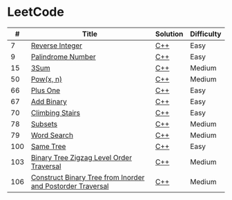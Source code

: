 LeetCode
========

| # | Title | Solution | Difficulty |
|---| ----- | -------- | ---------- |
|7|[Reverse Integer](https://leetcode.com/problems/reverse-integer/) | [C++](https://github.com/AgyeyaMishra/leetcode/blob/master/algorithms/cpp/reverseInteger.cpp)|Easy|
|9|[Palindrome Number](https://leetcode.com/problems/palindrome-number/) | [C++](https://github.com/AgyeyaMishra/leetcode/blob/master/algorithms/cpp/palindromeNumber.cpp)|Easy|
|15|[3Sum](https://leetcode.com/problems/3sum/) | [C++](https://github.com/AgyeyaMishra/leetcode/blob/master/algorithms/cpp/3Sum.cpp)|Medium|
|50|[Pow(x, n)](https://leetcode.com/problems/powx-n/) | [C++](https://github.com/AgyeyaMishra/leetcode/blob/master/algorithms/cpp/Pow(x%2C%20n).cpp)|Medium|
|66|[Plus One](https://leetcode.com/problems/plus-one/) | [C++](https://github.com/AgyeyaMishra/leetcode/blob/master/algorithms/cpp/plusOne.cpp)|Easy|
|67|[Add Binary](https://leetcode.com/problems/add-binary/) | [C++](https://github.com/AgyeyaMishra/leetcode/blob/master/algorithms/cpp/addBinary.cpp)|Easy|
|70|[Climbing Stairs](https://leetcode.com/problems/climbing-stairs/) | [C++](https://github.com/AgyeyaMishra/leetcode/blob/master/algorithms/cpp/climbingStairs.cpp)|Easy|
|78|[Subsets](https://leetcode.com/problems/subsets/) | [C++](https://github.com/AgyeyaMishra/leetcode/blob/master/algorithms/cpp/subsets.cpp)|Medium|
|79|[Word Search](https://leetcode.com/problems/word-search/) | [C++](https://github.com/AgyeyaMishra/leetcode/blob/master/algorithms/cpp/wordSearch.cpp)|Medium|
|100|[Same Tree](https://leetcode.com/problems/same-tree/) | [C++](https://github.com/AgyeyaMishra/leetcode/blob/master/algorithms/cpp/sameTree.cpp)|Easy|
|103|[Binary Tree Zigzag Level Order Traversal](https://leetcode.com/problems/binary-tree-zigzag-level-order-traversal/) | [C++](https://github.com/AgyeyaMishra/leetcode/blob/master/algorithms/cpp/binaryTreeZigzagLevelOrderTraversal.cpp)|Medium|
|106|[Construct Binary Tree from Inorder and Postorder Traversal](https://leetcode.com/problems/construct-binary-tree-from-inorder-and-postorder-traversal/) | [C++](https://github.com/AgyeyaMishra/leetcode/blob/master/algorithms/cpp/constructBinaryTreeFromInorderAndPostorderTraversal.cpp)|Medium|


